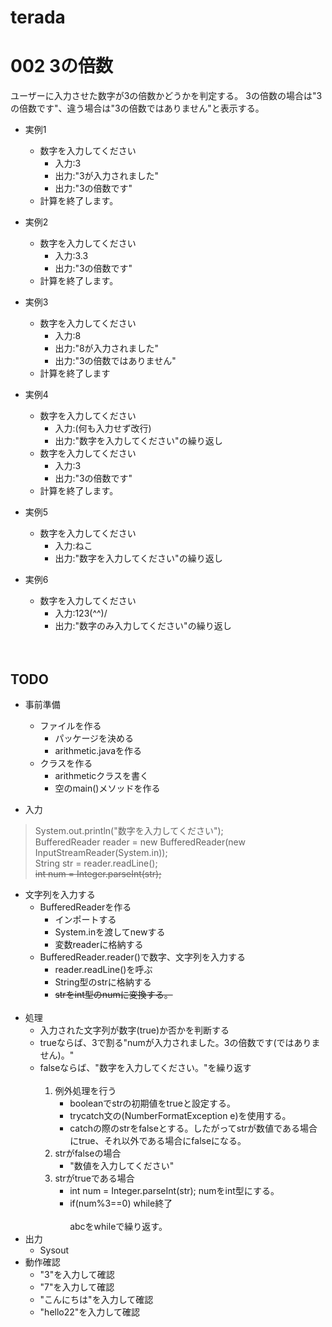 # terada

# 002 3の倍数
ユーザーに入力させた数字が3の倍数かどうかを判定する。 3の倍数の場合は"3の倍数です"、違う場合は"3の倍数ではありません"と表示する。

- 実例1
  - 数字を入力してください
    - 入力:3
    - 出力:"3が入力されました"
    - 出力:"3の倍数です"
  - 計算を終了します。
   
- 実例2
  - 数字を入力してください
    - 入力:3.3
    - 出力:"3の倍数です"
   - 計算を終了します。
   
- 実例3
  - 数字を入力してください
    - 入力:8
    - 出力:"8が入力されました"
    - 出力:"3の倍数ではありません"
  -  計算を終了します
   
 - 実例4
   - 数字を入力してください
     - 入力:(何も入力せず改行)
     - 出力:"数字を入力してください"の繰り返し
   - 数字を入力してください
     - 入力:3
     - 出力:"3の倍数です"
   - 計算を終了します。
   
 - 実例5
   - 数字を入力してください
     - 入力:ねこ
     - 出力:"数字を入力してください"の繰り返し

 - 実例6
    - 数字を入力してください
      - 入力:123(^^)/
      - 出力:"数字のみ入力してください"の繰り返し<br><br><br>

## TODO
 - 事前準備
   -  ファイルを作る
      -  パッケージを決める
      -  arithmetic.javaを作る
   -  クラスを作る
      -  arithmeticクラスを書く
      -  空のmain()メソッドを作る
    
- 入力
 >System.out.println("数字を入力してください");<br>
		BufferedReader reader = new BufferedReader(new InputStreamReader(System.in));<br>
		String str = reader.readLine();<br>
		~~int num = Integer.parseInt(str);<br>~~
   -  文字列を入力する
      -  BufferedReaderを作る
          -  インポートする
          -  System.inを渡してnewする
          -  変数readerに格納する
      -  BufferedReader.reader()で数字、文字列を入力する
          -   reader.readLine()を呼ぶ
          -   String型のstrに格納する
          -   ~~strをint型のnumに変換する。<br><br>~~
- 処理
   -  入力された文字列が数字(true)か否かを判断する
   -  trueならば、3で割る"numが入力されました。3の倍数です(ではありません)。"
   -  falseならば、"数字を入力してください。"を繰り返す<br><br>
      1.  例外処理を行う
          -  booleanでstrの初期値をtrueと設定する。
          -  trycatch文の(NumberFormatException e)を使用する。
          -  catchの際のstrをfalseとする。したがってstrが数値である場合にtrue、それ以外である場合にfalseになる。
      1.  strがfalseの場合
          -  "数値を入力してください"
      1.  strがtrueである場合
          -  int num = Integer.parseInt(str); numをint型にする。
          -  if(num%3==0) while終了<br><br>
 abcをwhileで繰り返す。<br>
-  出力
    -   Sysout
-  動作確認
    -  "3"を入力して確認
    -  "7"を入力して確認
    -  "こんにちは"を入力して確認
    -  "hello22"を入力して確認

      


